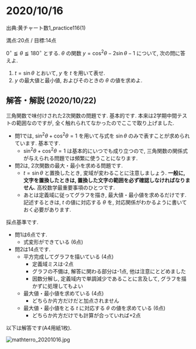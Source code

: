 # 2020/10/16

出典:黄チャート数1_practice116(1)

満点:20点 / 目標:14点

$0^{\circ} \leqq \theta \leqq 180^{\circ}$ とする. $\theta$ の関数 $y = \cos^2 \theta - 2\sin \theta - 1$ について, 次の問に答えよ.

1. $t=\sin\theta$ とおいて, $y$ を $t$ を用いて表せ.
2. $y$ の最大値と最小値, およびそのときの $\theta$ の値を求めよ.

<div style="page-break-before:always"></div>

## 解答・解説 (2020/10/22)</summary>
<div>

三角関数で味付けされた2次関数の問題です. 基本的です. 本来は2学期中間テストの範囲なのですが, 全く触れられてなかったのでここで取り上げました.

- 問1では, $\sin^2 \theta + \cos^2 \theta = 1$ を用いて与式を $\sin \theta$ のみで表すことが求められています. 基本です.
    - $\sin^2 \theta + \cos^2 \theta = 1$ は基本的にいつでも成り立つので, 三角関数の関係式が与えられる問題では頻繁に使うことになります.
- 問2は, 2次関数の最大・最小を求める問題です.
    - $t=\sin\theta$ と置換したとき, 変域が変わることに注意しましょう. **一般に, 文字を置換したときは, 置換した文字の範囲を必ず確認しなければなりません.** 高校数学最重要事項のひとつです.
    - あとは定義域に従ってグラフを描き, 最大値・最小値を求めるだけです. 記述するときは, $t$ の値に対応する $\theta$ を, 対応関係がわかるように書いておく必要があります.

採点基準です.

- 問1は6点です.
    - 式変形ができている (6点)
- 問2は14点です.
    - 平方完成してグラフを描いている (4点)
        - 定義域ミスは-2点
        - グラフの不備は, 解答に関わる部分は-1点, 他は注意にとどめました
        - 因数分解し, 定義域内で単調減少であることに言及して, グラフを描かずに処理してもよい
    - 最大値・最小値を求めている (4点)
        - どちらか片方だけだと加点されません
    - 最大値・最小値をとる $t$ に対応する $\theta$ の値を求めている (6点)
        - どちらか片方だけでも計算が合っていれば+2点

以下は解答です(A4用紙1枚).

![mathterro_20201016.jpg](https://qiita-image-store.s3.ap-northeast-1.amazonaws.com/0/559517/50a66f93-abec-b4d7-1694-177ca93a0052.jpeg)


</div></details>